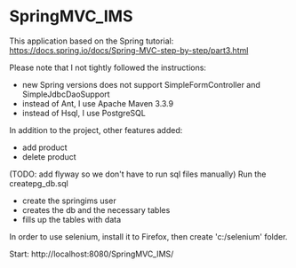 # SpringMVC_IMS

This application based on the Spring tutorial: https://docs.spring.io/docs/Spring-MVC-step-by-step/part3.html

Please note that I not tightly followed the instructions:
  - new Spring versions does not support SimpleFormController and SimpleJdbcDaoSupport
  - instead of Ant, I use Apache Maven 3.3.9
  - instead of Hsql, I use PostgreSQL
  
In addition to the project, other features added:
  - add product
  - delete product

(TODO: add flyway so we don't have to run sql files manually)
Run the createpg_db.sql
  - create the springims user
  - creates the db and the necessary tables
  - fills up the tables with data

In order to use selenium, install it to Firefox, then create 'c:/selenium' folder.

 Start:
  http://localhost:8080/SpringMVC_IMS/